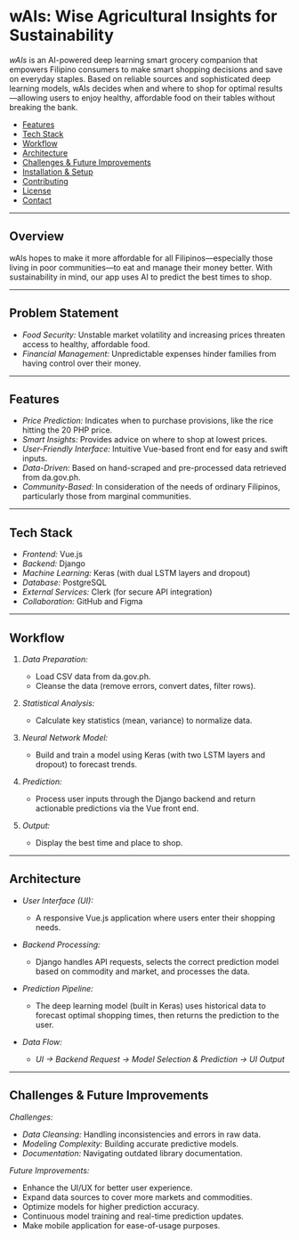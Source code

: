 # wAIs: Wise Agricultural Insights for Sustainability

*wAIs* is an AI-powered deep learning smart grocery companion that empowers Filipino consumers to make smart shopping decisions and save on everyday staples. Based on reliable sources and sophisticated deep learning models, wAIs decides when and where to shop for optimal results—allowing users to enjoy healthy, affordable food on their tables without breaking the bank.
- [Features](#features)
- [Tech Stack](#tech-stack)
- [Workflow](#workflow)
- [Architecture](#architecture)
- [Challenges & Future Improvements](#challenges--future-improvements)
- [Installation & Setup](#installation--setup)
- [Contributing](#contributing)
- [License](#license)
- [Contact](#contact)

---

## Overview

wAIs hopes to make it more affordable for all Filipinos—especially those living in poor communities—to eat and manage their money better. With sustainability in mind, our app uses AI to predict the best times to shop.

---

## Problem Statement

- *Food Security:* Unstable market volatility and increasing prices threaten access to healthy, affordable food.
- *Financial Management:* Unpredictable expenses hinder families from having control over their money.

---

## Features

- *Price Prediction:* Indicates when to purchase provisions, like the rice hitting the 20 PHP price.
- *Smart Insights:* Provides advice on where to shop at lowest prices.
- *User-Friendly Interface:* Intuitive Vue-based front end for easy and swift inputs.
- *Data-Driven:* Based on hand-scraped and pre-processed data retrieved from da.gov.ph.
- *Community-Based:* In consideration of the needs of ordinary Filipinos, particularly those from marginal communities.

---

## Tech Stack

- *Frontend:* Vue.js  
- *Backend:* Django  
- *Machine Learning:* Keras (with dual LSTM layers and dropout)  
- *Database:* PostgreSQL  
- *External Services:* Clerk (for secure API integration)  
- *Collaboration:* GitHub and Figma

---

## Workflow

1. *Data Preparation:*  
   - Load CSV data from da.gov.ph.  
   - Cleanse the data (remove errors, convert dates, filter rows).

2. *Statistical Analysis:*  
   - Calculate key statistics (mean, variance) to normalize data.

3. *Neural Network Model:*  
   - Build and train a model using Keras (with two LSTM layers and dropout) to forecast trends.

4. *Prediction:*  
   - Process user inputs through the Django backend and return actionable predictions via the Vue front end.

5. *Output:*  
   - Display the best time and place to shop.

---

## Architecture

- *User Interface (UI):*  
  - A responsive Vue.js application where users enter their shopping needs.
  
- *Backend Processing:*  
  - Django handles API requests, selects the correct prediction model based on commodity and market, and processes the data.

- *Prediction Pipeline:*  
  - The deep learning model (built in Keras) uses historical data to forecast optimal shopping times, then returns the prediction to the user.

- *Data Flow:*  
  - *UI → Backend Request → Model Selection & Prediction → UI Output*

---

## Challenges & Future Improvements

*Challenges:*

- *Data Cleansing:* Handling inconsistencies and errors in raw data.
- *Modeling Complexity:* Building accurate predictive models.
- *Documentation:* Navigating outdated library documentation.

*Future Improvements:*

- Enhance the UI/UX for better user experience.
- Expand data sources to cover more markets and commodities.
- Optimize models for higher prediction accuracy.
- Continuous model training and real-time prediction updates.
- Make mobile application for ease-of-usage purposes.
